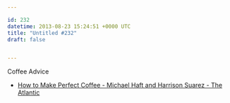 ```yaml
---

id: 232
datetime: 2013-08-23 15:24:51 +0000 UTC
title: "Untitled #232"
draft: false


---
```


Coffee Advice 

 
 * [How to Make Perfect Coffee - Michael Haft and Harrison Suarez - The Atlantic](http://www.theatlantic.com/health/archive/2013/08/how-to-make-perfect-coffee/278944/)


